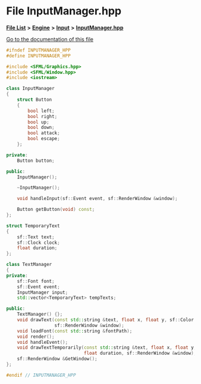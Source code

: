 

# File InputManager.hpp

[**File List**](files.md) **>** [**Engine**](dir_7dd3fffce23fd825de4eb623b113c1bd.md) **>** [**Input**](dir_011a5bb273ab46acf9be02ac4bf7f0a3.md) **>** [**InputManager.hpp**](InputManager_8hpp.md)

[Go to the documentation of this file](InputManager_8hpp.md)


```C++
#ifndef INPUTMANAGER_HPP
#define INPUTMANAGER_HPP

#include <SFML/Graphics.hpp>
#include <SFML/Window.hpp>
#include <iostream>

class InputManager
{
    struct Button
    {
        bool left;   
        bool right;  
        bool up;     
        bool down;   
        bool attack; 
        bool escape; 
    };

private:
    Button button;

public:
    InputManager();

    ~InputManager();

    void handleInput(sf::Event event, sf::RenderWindow &window);

    Button getButton(void) const;
};

struct TemporaryText
{
    sf::Text text;
    sf::Clock clock;
    float duration;
};

class TextManager
{
private:
    sf::Font font;
    sf::Event event;
    InputManager input;
    std::vector<TemporaryText> tempTexts;

public:
    TextManager() {};
    void drawText(const std::string &text, float x, float y, sf::Color color,
                  sf::RenderWindow &window);
    void loadFont(const std::string &fontPath);
    void render();
    void handleEvent();
    void drawTextTemporarily(const std::string &text, float x, float y, sf::Color color,
                             float duration, sf::RenderWindow &window);
    sf::RenderWindow &GetWindow();
};

#endif // INPUTMANAGER_HPP
```


